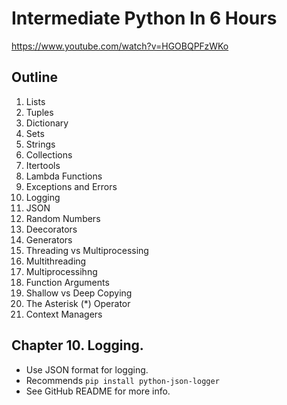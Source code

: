 # Intermediate Python In 6 Hours

https://www.youtube.com/watch?v=HGOBQPFzWKo

## Outline

1. Lists
2. Tuples
3. Dictionary
4. Sets
5. Strings
6. Collections
7. Itertools
8. Lambda Functions
9. Exceptions and Errors
10. Logging
11. JSON
12. Random Numbers
13. Deecorators
14. Generators
15. Threading vs Multiprocessing
16. Multithreading
17. Multiprocessihng
18. Function Arguments
19. Shallow vs Deep Copying
20. The Asterisk (*) Operator
21. Context Managers

## Chapter 10. Logging.

- Use JSON format for logging.
- Recommends `pip install python-json-logger`
- See GitHub README for more info.